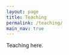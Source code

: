 ```yaml
---
layout: page
title: Teaching
permalink: /teaching/
main_nav: true
---
```


<p>Teaching here.</p>
